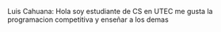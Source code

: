 
















Luis Cahuana: Hola soy estudiante de CS en UTEC me gusta la programacion competitiva y enseñar a los demas
